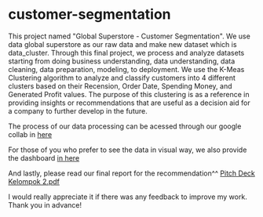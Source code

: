 # customer-segmentation

This project named "Global Superstore - Customer Segmentation". We use data global superstore as our raw data and make new dataset which is data_cluster. Through this final project, we process and analyze datasets starting from doing business understanding, data understanding, data cleaning, data preparation, modeling, to deployment. We use the K-Meas Clustering algorithm to analyze and classify customers into 4 different clusters based on their Recension, Order Date, Spending Money, and Generated Profit values. The purpose of this clustering is as a reference in providing insights or recommendations that are useful as a decision aid for a company to further develop in the future.

The process of our data processing can be acessed through our google collab in
[here](https://colab.research.google.com/drive/1u3DPfRUh5Zxg6VywgNzxAL_LmcBkfswL?usp=sharing#scrollTo=KbzNjx3k7HgX)

For those of you who prefer to see the data in visual way, we also provide the dashboard
[in here](https://datastudio.google.com/u/0/reporting/e52467ae-663e-480a-af08-9a21ea149813/page/MM)

And lastly, please read our final report for the recommendation^^
[Pitch Deck Kelompok 2.pdf](https://github.com/Salmanab16/customer-segmentation/files/10214854/Pitch.Deck.Kelompok.2.pdf)


I would really appreciate it if there was any feedback to improve my work. Thank you in advance!
